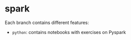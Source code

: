 # spark
Each branch contains different features:
- `python`: contains notebooks with exercises on Pyspark
